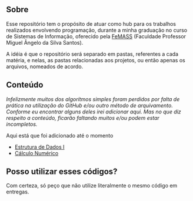 ## Sobre

Esse repositório tem o propósito de atuar como hub para os trabalhos realizados envolvendo programação, durante a minha graduação no curso de Sistemas de Informação, 
oferecido pela [FeMASS](https://macae.rj.gov.br/femass/conteudo/titulo/apresentacao) (Faculdade Professor Miguel Ângelo da Silva Santos).  

A idéia é que o repositório será separado em pastas, referentes a cada matéria, e nelas, as pastas relacionadas aos projetos, ou então apenas os arquivos, nomeados de acordo.


## Conteúdo

*Infelizmente muitos dos algorítmos simples foram perdidos por falta de prática na utilização do GitHub e/ou outro método de arquivamento.*  
*Conforme eu encontrar alguns deles irei adicionar aqui. Mas no que diz respeito a conteúdo, ficarão faltando muitos e/ou podem estar incompletos.*

Aqui está que foi adicionado até o momento

- [Estrutura de Dados I](/estrutura-de-dados-1)
- [Cálculo Numérico](/calculo-numerico)

## Posso utilizar esses códigos?

Com certeza, só peço que não utilize literalmente o mesmo código em entregas.

